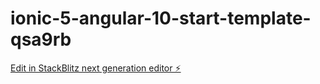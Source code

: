 # ionic-5-angular-10-start-template-qsa9rb

[Edit in StackBlitz next generation editor ⚡️](https://stackblitz.com/~/github.com/allaneto55/ionic-5-angular-10-start-template-qsa9rb)